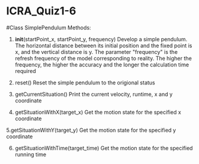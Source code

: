 # ICRA_Quiz1-6

#Class SimplePendulum
Methods:

1. __init__(startPoint_x, startPoint_y, frequency)
Develop a simple pendulum. The horizontal distance between its initial position and the fixed point is x, and the vertical distance is y. The parameter "frequency" is the refresh frequency of the model corresponding to reality. The higher the frequency, the higher the accuracy and the longer the calculation time required

2. reset()
Reset the simple pendulum to the origional status

3. getCurrentSituation()
Print the current velocity, runtime, x and y coordinate

4. getSituationWithX(target_x)
Get the motion state for the specified x coordinate

5.getSituationWithY(target_y)
Get the motion state for the specified y coordinate

6. getSituationWithTime(target_time)
Get the motion state for the specified running time
